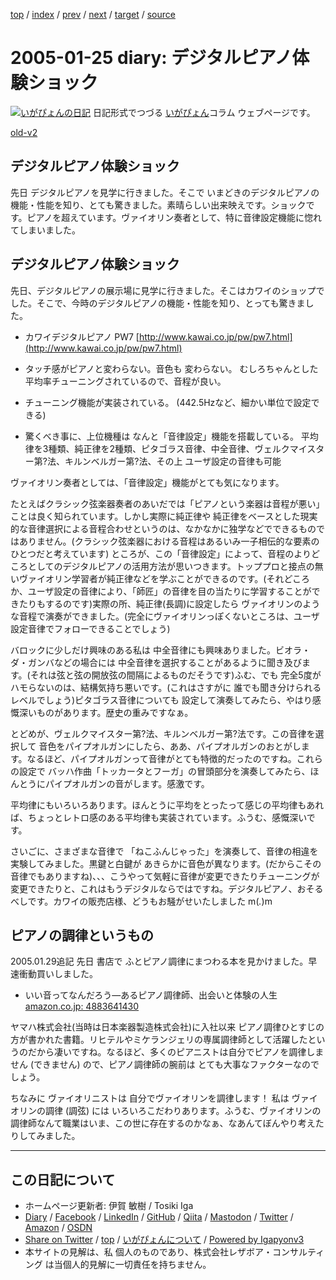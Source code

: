 [top](../index.html) 
 / [index](index.html) 
 / [prev](ig050123.html) 
 / [next](ig050127.html) 
 / [target](https://www.igapyon.jp/igapyon/diary/2005/ig050125.html) 
 / [source](https://github.com/igapyon/diary/blob/master/2005/ig050125.src.md) 

2005-01-25 diary: デジタルピアノ体験ショック
=====================================================================================================
[![いがぴょんの日記](https://www.igapyon.jp/igapyon/diary/images/iga200306s.jpg "いがぴょん")](https://www.igapyon.jp/igapyon/diary/memo/memoigapyon.html) 日記形式でつづる [いがぴょん](https://www.igapyon.jp/igapyon/diary/memo/memoigapyon.html)コラム ウェブページです。

[old-v2](ig050125-orig.html)

## デジタルピアノ体験ショック

先日 デジタルピアノを見学に行きました。そこで いまどきのデジタルピアノの機能・性能を知り、とても驚きました。素晴らしい出来映えです。ショックです。ピアノを超えています。ヴァイオリン奏者として、特に音律設定機能に惚れてしまいました。


## デジタルピアノ体験ショック

先日、デジタルピアノの展示場に見学に行きました。そこはカワイのショップでした。そこで、今時のデジタルピアノの機能・性能を知り、とっても驚きました。

* カワイデジタルピアノ PW7
  [http://www.kawai.co.jp/pw/pw7.html](http://www.kawai.co.jp/pw/pw7.html)

* タッチ感がピアノと変わらない。音色も 変わらない。
  むしろちゃんとした平均率チューニングされているので、音程が良い。
  
* チューニング機能が実装されている。
  (442.5Hzなど、細かい単位で設定できる)
  
* 驚くべき事に、上位機種は なんと「音律設定」機能を搭載している。
  平均律を3種類、純正律を2種類、ピタゴラス音律、中全音律、ヴェルクマイスター第?法、キルンベルガー第?法、その上 ユーザ設定の音律も可能

ヴァイオリン奏者としては、「音律設定」機能がとても気になります。

たとえばクラシック弦楽器奏者のあいだでは「ピアノという楽器は音程が悪い」ことは良く知られています。しかし実際に純正律や 純正律をベースとした現実的な音律選択による音程合わせというのは、なかなかに独学などでできるものではありません。(クラシック弦楽器における音程はあるいみ一子相伝的な要素のひとつだと考えています) ところが、この「音律設定」によって、音程のよりどころとしてのデジタルピアノの活用方法が思いつきます。トッププロと接点の無いヴァイオリン学習者が純正律などを学ぶことができるのです。(それどころか、ユーザ設定の音律により、「師匠」の音律を目の当たりに学習することができたりもするのです)実際の所、純正律(長調)に設定したら ヴァイオリンのような音程で演奏ができました。(完全にヴァイオリンっぽくないところは、ユーザ設定音律でフォローできることでしょう)

バロックに少しだけ興味のある私は 中全音律にも興味ありました。ビオラ・ダ・ガンバなどの場合には 中全音律を選択することがあるように聞き及びます。(それは弦と弦の開放弦の間隔によるものだそうです)ふむ、でも 完全5度がハモらないのは、結構気持ち悪いです。(これはさすがに 誰でも聞き分けられるレベルでしょう)ピタゴラス音律についても 設定して演奏してみたら、やはり感慨深いものがあります。歴史の重みですなぁ。

とどめが、ヴェルクマイスター第?法、キルンベルガー第?法です。この音律を選択して 音色をパイプオルガンにしたら、ああ、パイプオルガンのおとがします。なるほど、パイプオルガンって音律がとても特徴的だったのですね。これらの設定で バッハ作曲「トッカータとフーガ」の冒頭部分を演奏してみたら、ほんとうにパイプオルガンの音がします。感激です。

平均律にもいろいろあります。ほんとうに平均をとったって感じの平均律もあれば、ちょっとレトロ感のある平均律も実装されています。ふうむ、感慨深いです。

さいごに、さまざまな音律で 「ねこふんじゃった」を演奏して、音律の相違を実験してみました。黒鍵と白鍵が あきらかに音色が異なります。(だからこその音律でもありますね)、、、こうやって気軽に音律が変更できたりチューニングが変更できたりと、これはもうデジタルならではですね。デジタルピアノ、おそるべしです。カワイの販売店様、どうもお騒がせいたしました m(_._)m

## ピアノの調律というもの

2005.01.29追記 先日 書店で ふとピアノ調律にまつわる本を見かけました。早速衝動買いしました。

* いい音ってなんだろう―あるピアノ調律師、出会いと体験の人生
  [amazon.co.jp: 4883641430](http://www.amazon.co.jp/exec/obidos/ASIN/4883641430/igapyondiary-22)

ヤマハ株式会社(当時は日本楽器製造株式会社)に入社以来 ピアノ調律ひとすじの方が書かれた書籍。リヒテルやミケランジェリの専属調律師として活躍したというのだから凄いですね。なるほど、多くのピアニストは自分でピアノを調律しません
(できません) ので、ピアノ調律師の腕前は とても大事なファクターなのでしょう。

ちなみに ヴァイオリニストは 自分でヴァイオリンを調律します！ 私は ヴァイオリンの調律 (調弦) には いろいろこだわりあります。ふうむ、ヴァイオリンの調律師なんて職業はいま、この世に存在するのかなぁ、なあんてぼんやり考えたりしてみました。


----------------------------------------------------------------------------------------------------

## この日記について

* ホームページ更新者: 伊賀 敏樹 / Tosiki Iga
* [Diary](https://www.igapyon.jp/igapyon/diary/) / [Facebook](https://www.facebook.com/igapyon) / [LinkedIn](https://www.linkedin.com/in/toshikiiga) / [GitHub](https://github.com/igapyon) / [Qiita](https://qiita.com/igapyon) / [Mastodon](https://social.vivaldi.net/@igapyon) / [Twitter](https://twitter.com/ToshikiIga) / [Amazon](https://www.amazon.co.jp/%E4%BC%8A%E8%B3%80-%E6%95%8F%E6%A8%B9/e/B004LTQWCQ) / [OSDN](https://ja.osdn.net/users/iga/)
* [Share on Twitter](https://twitter.com/intent/tweet?hashtags=igapyon%2Cdiary%2C%E3%81%84%E3%81%8C%E3%81%B4%E3%82%87%E3%82%93&text=%E3%83%87%E3%82%B8%E3%82%BF%E3%83%AB%E3%83%94%E3%82%A2%E3%83%8E%E4%BD%93%E9%A8%93%E3%82%B7%E3%83%A7%E3%83%83%E3%82%AF&url=https%3A%2F%2Fwww.igapyon.jp%2Figapyon%2Fdiary%2F2005%2Fig050125.html) / [top](../index.html) / [いがぴょんについて](https://www.igapyon.jp/igapyon/diary/memo/memoigapyon.html) / [Powered by Igapyonv3](https://github.com/igapyon/igapyonv3)
* 本サイトの見解は、私 個人のものであり、株式会社レザボア・コンサルティング は当個人的見解に一切責任を持ちません。 
